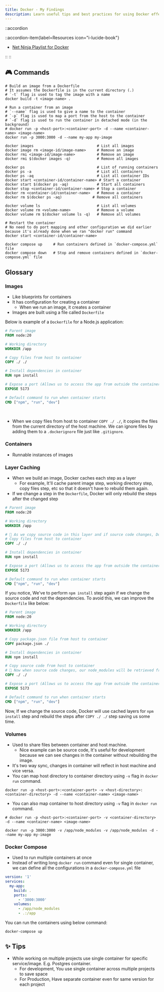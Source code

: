 ```yaml
---
title: Docker - My Findings
description: Learn useful tips and best practices for using Docker effectively.
---
```


::accordion

::accordion-item{label=Resources icon="i-lucide-book"}

- [Net Ninja Playlist for Docker](https://www.youtube.com/playlist?list=PL4cUxeGkcC9hxjeEtdHFNYMtCpjNBm3h7)

::
::

<!-- ## 📚 Cheatsheet -->

## 🎮 Commands

```shell
# Build an image from a Dockerfile
# It assumes the Dockerfile is in the current directory (.)
# `-t` flag is used to tag the image with a name
docker build -t <image-name> .

# Run a container from an image
# `--name` flag is used to give a name to the container
# `-p` flag is used to map a port from the host to the container
# `-d` flag is used to run the container in detached mode (in the background)
# docker run -p <host-port>:<container-port> -d --name <container-name> <image-name>
docker run -p 3000:3000 -d --name my-app my-image

docker images                             # List all images
docker image rm <image-id/image-name>     # Remove an image
docker rmi <image-id/image-name>          # Remove an image
docker rmi $(docker images -q)            # Remove all images

docker ps                                 # List of running containers
docker ps -a                              # List all containers
docker ps -aq                             # List all container IDs
docker start <container-id/container-name> # Start a container
docker start $(docker ps -aq)             # Start all containers
docker stop <container-id/container-name> # Stop a container
docker rm <container-id/container-name>   # Remove a container
docker rm $(docker ps -aq)              # Remove all containers

docker volume ls                          # List all volumes
docker volume rm <volume-name>            # Remove a volume
docker volume rm $(docker volume ls -q)   # Remove all volumes

# Restart the container
# No need to do port mapping and other configuration we did earlier because it's already done when we ran "docker run" command
docker start <container-id/container-name>

docker compose up     # Run containers defined in `docker-compose.yml` file
docker compose down   # Stop and remove containers defined in `docker-compose.yml` file
```

## Glossary

### Images

- Like blueprints for containers
- It has configuration for creating a container
  - When we run an image, it creates a container
- Images are built using a file called `Dockerfile`

Below is example of a `Dockerfile` for a Node.js application:

```dockerfile
# Parent image
FROM node:20

# Working directory
WORKDIR /app

# Copy files from host to container
COPY ./ ./

# Install dependencies in container
RUN npm install

# Expose a port (Allows us to access the app from outside the container)
EXPOSE 5173

# Default command to run when container starts
CMD ["npm", "run", "dev"]
```

<br>

- When we copy files from host to container `COPY ./ ./`, it copies the files from the current directory of the host machine. We can ignore files by adding them to a `.dockerignore` file just like `.gitignore`.

### Containers

- Runnable instances of images

### Layer Caching

- When we build an image, Docker caches each step as a layer
  - For example, It'll cache parent image step, working directory step, copy files step, etc so that it doesn't have to rebuild them again.
- If we change a step in the `Dockerfile`, Docker will only rebuild the steps after the changed step

```dockerfile
# Parent image
FROM node:20

# Working directory
WORKDIR /app

# 🚨 As we copy source code in this layer and if source code changes, Docker will use cached layers for above steps and rebuild the steps after this step
# Copy files from host to container
COPY ./ ./

# Install dependencies in container
RUN npm install

# Expose a port (Allows us to access the app from outside the container)
EXPOSE 5173

# Default command to run when container starts
CMD ["npm", "run", "dev"]
```

If you notice, We've to perform `npm install` step again if we change the source code and not the dependencies. To avoid this, we can improve the `Dockerfile` like below:

```dockerfile
# Parent image
FROM node:20

# Working directory
WORKDIR /app

# Copy package.json file from host to container
COPY package.json ./

# Install dependencies in container
RUN npm install

# Copy source code from host to container
# 🚨 Now when source code changes, our node_modules will be retrieved from cache without reinstalling all the deps because it's above this layer
COPY ./ ./

# Expose a port (Allows us to access the app from outside the container)
EXPOSE 5173

# Default command to run when container starts
CMD ["npm", "run", "dev"]
```

Now, If we change the source code, Docker will use cached layers for `npm install` step and rebuild the steps after `COPY ./ ./` step saving us some time.

### Volumes

- Used to share files between container and host machine.
  - Nice example can be source code, It's useful for development because we can see changes in the container without rebuilding the image.
- It's two way sync, changes in container will reflect in host machine and vice versa.
- You can map host directory to container directory using `-v` flag in `docker run` command.

```shell
docker run -p <host-port>:<container-port> -v <host-directory>:<container-directory> -d --name <container-name> <image-name>
```

- You can also map container to host directory using `-v` flag in `docker run` command.

```shell
# docker run -p <host-port>:<container-port> -v <container-directory> -d --name <container-name> <image-name>

docker run -p 3000:3000 -v /app/node_modules -v /app/node_modules -d --name my-app my-image
```

### Docker Compose

- Used to run multiple containers at once
- Instead of writing long `docker run` command even for single container, we can define all the configurations in a `docker-compose.yml` file

```yaml
version: '1'
services:
  my-app:
    build: .
    ports:
      - '3000:3000'
    volumes:
      - /app/node_modules
      - .:/app
```

You can run the containers using below command:

```shell
docker-compose up
```

## ✨ Tips

- While working on multiple projects use single container for specific service/image. E.g. Postgres container.
  - For development, You use single container across multiple projects to save space
  - For Production, Have separate container even for same version for each project

<!-- ## 📝 Snippets -->
